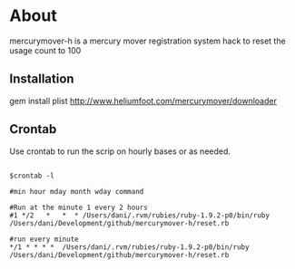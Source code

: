 About
====

mercurymover-h is a mercury mover registration system hack to reset the usage count to
100

Installation
------------

gem install plist
http://www.heliumfoot.com/mercurymover/downloader

Crontab
-------------

Use crontab to run the scrip on hourly bases or as needed.
<pre><code>
$crontab -l

#min hour mday month wday command

#Run at the minute 1 every 2 hours
#1 */2   *   *  * /Users/dani/.rvm/rubies/ruby-1.9.2-p0/bin/ruby /Users/dani/Development/github/mercurymover-h/reset.rb

#run every minute
*/1 * * * *  /Users/dani/.rvm/rubies/ruby-1.9.2-p0/bin/ruby /Users/dani/Development/github/mercurymover-h/reset.rb
</code></pre>
